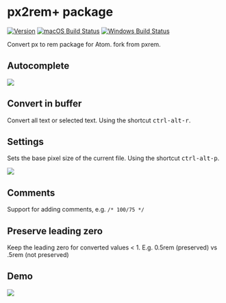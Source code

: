 # px2rem+ package
[![Version](https://img.shields.io/apm/v/px2rem-plus.svg?style=flat-square)](https://atom.io/packages/px2rem-plus)
[![macOS Build Status](https://travis-ci.org/hex-ci/px2rem-plus.svg?branch=master)](https://travis-ci.org/hex-ci/px2rem-plus) [![Windows Build Status](https://ci.appveyor.com/api/projects/status/x3xdn0hkr2ih7uhl?svg=true)](https://ci.appveyor.com/project/hex-ci/px2rem-plus)

Convert px to rem package for Atom. fork from pxrem.

## Autocomplete

![](https://raw.githubusercontent.com/hex-ci/px2rem-plus/master/autocomplete.png)

## Convert in buffer

Convert all text or selected text. Using the shortcut <kbd>ctrl-alt-r</kbd>.

## Settings

Sets the base pixel size of the current file. Using the shortcut <kbd>ctrl-alt-p</kbd>.

![](https://raw.githubusercontent.com/hex-ci/px2rem-plus/master/settings.png)

## Comments

Support for adding comments, e.g. `/* 100/75 */`

## Preserve leading zero

Keep the leading zero for converted values < 1. E.g. 0.5rem (preserved) vs .5rem (not preserved)

## Demo

![](https://raw.githubusercontent.com/hex-ci/px2rem-plus/master/example.gif)
